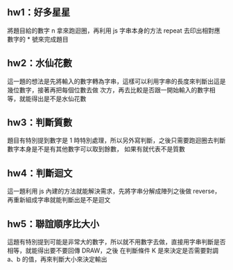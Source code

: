 ## hw1：好多星星
將題目給的數字 n 拿來跑迴圈，再利用 js 字串本身的方法 repeat 去印出相對應數字的 * 號來完成題目
## hw2：水仙花數
這一題的想法是先將輸入的數字轉為字串，這樣可以利用字串的長度來判斷出這是幾位數字，接著再把每個位數去做
次方，再去比較是否跟一開始輸入的數字相等，就能得出是不是水仙花數
## hw3：判斷質數
題目有特別提到數字是 1 時特別處理，所以另外寫判斷，之後只需要跑迴圈去判斷數字本身是不是有其他數字可以取到餘數，
如果有就代表不是質數
## hw4：判斷迴文
這一題利用 js 內建的方法就能解決需求，先將字串分解成陣列之後做 reverse，再重新組成字串就能判斷出是不是迴文
## hw5：聯誼順序比大小
這題有特別提到可能是非常大的數字，所以就不用數字去做，直接用字串判斷是否相等，就能得出要不要回傳 DRAW，之後
在判斷條件 K 是來決定是否需要對調 a、b 的值，再來判斷大小來決定輸出